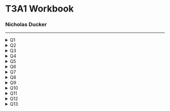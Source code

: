# T3A1 Workbook
### Nicholas Ducker

***


<details>
<summary>Q1</summary>
<br>

  #### Provide an overview and description of a standard source control process for a large project

  Managing a the code of a large scale project is in itself quite a challenging task. Having multiple developers work simultaneously on a code base will inevitably lead to bugs unless each developer explicitly knows what the other developers are doing and how they're doing it. 

  This is where source control steps in. The goal is twofold. Source/version control systems are geared to maintain the integrity of the "Trunk" copy of the project, whilst allowing developers to easily make controlled, reversible, logged changes to the trunk through a variety of different ways.

  For this question, I will describe the Gitflow workflow, which uses Git as its source control system and the Gitflow "wrapper" around the regular Git CLI.
  
  The Gitflow workflow is a great fit for a large project with many developers, as it adds another layer of structure around the "Feature Branching" workflow. In a common feature branching workflow, developers will generally "branch" a copy of the trunk repo onto their machine and work on a new feature. When the new feature is implemented and tested on this branch, the developer then merges is back into the trunk and resolves any conflicts.


  Gitflow breaks these branches up into 5 different types:

  *  Trunk: The stable, released version of the software. There is only one Trunk. Only Hotfix and Develop branches can be branched off this.
  *  Develop: A copy of the Trunk branch. This branch is used to create and integrate Feature branches.
  *  Hotfix: This is the only kind of branch that can be branched off the master more than once. It serves to fix bugs in the current release of the Trunk branch. Any changes here are also pushed into the develop branch.
  *  Feature: The feature branch is branched directly off the Develop branch and is used to add new features to the Develop branch.
  *  Release: The release branch is branched off the Develop branch. Any bug fixes needed are done on this branch before its pushed to the Trunk for release. Any changes here are also merged into the Develop branch.

To further explain this workflow, I've included an diagram below.

![Gitflow workflow diagram](imgs/20180412-git-flow.png)

In the above diagram, we have a stable v1.0 release of the Trunk (or Master) branch. 

A develop branch is created as a direct copy of the current release of the Trunk branch.

Just below the Trunk a Hotfix branch has been created to fix a bug in the existing production software. When this is completed, it is merged back into the Trunk and the production software is re-released and updated at v1.1. This Hotfix is also merged into the Develop branch and should also be merged into any existing feature branches (this is not illustrated on the diagram). Hotfix branches that are completed are deleted.

A Feature branch has also been created off of the Develop branch and is being worked on. When this is complete and has been tested, it is integrated back into the Develop branch. At this stage, the Develop branch is ready for a release, so a Release branch is created. Feature branches that have been completed are deleted.

The Release branch is independently tested for bugs. Any bug fixes on this branch are merged with the Develop and Feature branches. Once the Release is ready, it is merged into the Trunk branch as the next release, in this case v1.2. It is also finally merged back into the Develop branch and deleted. 

Using this approach to software development. A large project can have multiple teams working independently on many parts of the code base with less risk of conflicts emerging or the code base becoming unstable. 

  <details>
  <summary>Resources</summary>
  <br>

    * https://www.atlassian.com/git/tutorials/comparing-workflows
    * https://www.atlassian.com/git/tutorials/comparing-workflows/gitflow-workflow
    * https://www.youtube.com/watch?reload=9&v=1SXpE08hvGs
    * https://www.campingcoder.com/2018/04/how-to-use-git-flow/
    
  </details>
   
</details>



<details>
<summary>Q2</summary>
<br>

  #### What are the most important aspects of quality software?

  Reliability: Software should reliably give consistently correct output under any condition. Errors that occur in the software have been planned for and are handled. Users should not wonder whether the program is functioning correctly.

  Maintainability: Software should be created and updated in a way that it is easy to maintain. The code base should be written in such a way that it is relatively easy to add new features or tweak existing ones. The maintenance and modification of the program should be thought of in advance and no two elements should be so tightly tied together than one exclusively relies on the other. Points for future new features should be considered from the outset. 

  Usability: The core functionality of the software should be obvious and easy to use. Common use cases should be catered for and made intuitive for users. The software shouldn't need a lot of configuration or intricate setup from the user. Navigation should be obvious and simple. A common design theme should be used throughout the software. 

  Testability: The core functionality of the software should be testable and the results verifiable. The production software will have its own automated testing suite. The tests for the software should be simple, easy to understand and specific. All business use cases should be tested for thoroughly before release. 

  Portability: The software should be flexible in its operating environment. It shouldn't be dependant on a specific operating system or the environment in which it is deployed. The software should be useful across other projects. It shouldn't require lengthy installation processes.

  Efficiency: The software should use the least amount of resources possible to give the desired outputs. This includes CPU usage, the actual power drawn to run the software, external calls to API's and internal calls to a database. It should also be memory efficient and use as little space as possible.

  Security: The software should handle and maintain the integrity of sensitive data in a way that takes into account the sensitivity of that data. The software should manage degrees of accessibility to this information. The software should be able to trace accountability of data access and submission. The software should also track events in relating to security.

  <details>
  <summary>Resources</summary>
  <br>

    *  https://www.silasreinagel.com/blog/2016/11/15/the-seven-aspects-of-software-quality/
    *  http://www.chappellassoc.com/writing/white_papers/The_Three_Aspects_of_Software_Quality_v1.0-Chappell.pdf
    *  https://www.softwaretestinghelp.com/what-are-the-quality-attributes/
    *  https://iso25000.com/index.php/en/iso-25000-standards/iso-25010?limit=3&limitstart=0
    
  </details>
   
</details>



<details>
<summary>Q3</summary>
<br>

  #### Outline a standard high level structure for a MERN stack application and explain the components

  The MERN stack is a term used to describe four different Javascript frameworks. These frameworks in order are Mongo, Express, React and Node. Developers can pull these four frameworks together to look after different "layers" of a web application, giving each layer a fully fledged framework to work off of. This gives developers quite a substantial level of flexibility in how they choose to design their application, and how much data and logic is handled by each technology, and therefore, each layer. 

  ![Mern stack diagram](imgs/mern.png)

  Mongo: MongoDB is a NoSQL database that stores what Mongo call "Documents", which have a similar format to JSON files. The power of Mongo lies in that it gives developers a lot of flexibility in how they choose to store data akin to what they would find in a JSON file. Mongo interacts with the Express backend framework and acts as the database for the entire application. Express can make calls to MongoDB in order to extract and store needed data.

  Express: Express is a web server framework that is based in Node, which is also another backend framework. It is essentially a framework within a framework. Express allows developers to create flexible, un-opinionated web servers that can flexibly interact with many different technologies. Express is essentially plumbed to provide React with the correct data through routing and calls the the MongoDB database. 

  React: React is a front end framework that allows easy "rendering" of HTML based on a framework handled "state". The implementation of this technology makes it easy to create and maintain a "state", that can be passed from Express via its routing and calls to MongoDB. React also allows for easy creation of dynamic webpages, cutting down the amount of calls that need to be made to the Express server. 

  Node: Node is a server side, lightweight JS environment that allows code to be executed outside of the browser. Express is built and executed within Node, so essentially a web server that is running Node.js is also then running Express through Node. 

  <details>
  <summary>Resources</summary>
  <br>

  * https://www.mongodb.com/mern-stack

    
    
  </details>
   
</details>



<details>
<summary>Q4</summary>
<br>

  #### A team is about to engage in a project, developing a website for a small business. What knowledge and skills would they need in order to develop the project?

  Agile: Using the Agile approach to developing a project, a team can quickly and effectively tackle each stage in of the project in planning phases and sprints, rather than using older, waterfall style methodologies. This allows the team to also effectively communicate throughout the project.

  Planning: A good understanding of a planning approach to use at the start of the project, as well as during the project is integral to developing a project. Using some kind of structure to conceptualise then plan the broad strokes of the project, such as user stories, can help get the idea started. Translating this into an actionable Trello board can help keep the team on task and up to date with the progress of the project as a whole. This also keeps the workload "manageable" as it splits the work into more managable chunks. 

  Communication: Creating a framework around communication between developers and/or teams of developers is integral. This is somewhat addressed by using a methodology like agile to develop. However, conceptually agreeing with that approach to communication is important. Teams should be able to look at communication as a part of their development process and make critical decisions about their approach. 

  Front end: Skills in developing an intuitive and lightweight front end is intrinsic to creating an effective business website. This requires skills in UI and UX design and being able to bring these two visions together to create an excellent front end. The front end should also interact with the back end in an efficient way, passing data only when needed and eager loading what is likely to be used.

  Back end: Developing a effective and relatively lightweight back end is beneficial to all applications. Being intentional around the usage of Express, as it is such an un-opinionated framework. While the flexibility here is a blessing, it is also a curse. Teams can design a functional back end early on in the project, but without proper planning can find themselves consistently finding "workarounds" for new features (or even planned features). Being able to have a long term vision and putting in the foundations for this vision from the outset should be a focus.

  Testing: Thinking about testing from the beginning of the project will allow the team to create a more fleshed out road map for development of the project. Not only that, but they can also test each feature as they go, allowing refinement and tweaking of parts of the project according to shifting needs and vision, without compromising the entire project. Skills in Test Driven Development help create a more robust, functional application from the outset, rather than trying to catch all the bugs towards the end of the project. 

  Deployment: Deployment vision is important to a development of an application. This includes thinking about how much use the application will get, how data intensive it is, what the budget is and designing to this. It also includes thinking about how the application can be scaled, in both directions, in the future. Is the application elastic enough that it can be added to or taken from easily, or does this require a full redesign?

  <details>
  <summary>Resources</summary>
  <br>

    
    
  </details>
   
</details>



<details>
<summary>Q5</summary>
<br>

  #### With reference to one of your own projects, discuss what knowledge or skills were required to complete your project, and to overcome challenges

  Caculocation was a project done for one of the Coder Academy hack-a-thon challenges. It was completed with the help of one other colleague. We only had a three day period in order to take this project from planning to completion, which changed the way we approached the project.

  Planning: As we were operating on such a restricted timeline, we used our knowledge of Trello and splitting projects up into managable chunks from the outset. This looked like drafting our ideas on paper and then essentially breaking them up on Trello as best we could. As the project progressed, we would essentially check in with each other and Trello in order to get a good mental idea of what we needed to be doing each part of each day. 

  Workload management: We used a mixture of Trello and communication to decide the workloads we were both going to take on. For Caculocation, we needed to plumb in a front end mapping API that would interact with the data that Express would pull from Mongo. While this ultimate took less lines of code than the express server itself, we decided that one person would do the "known" coding of creating an Express back end, while the other would try to work out how the mapping API worked and how to the format of the data should look like coming from the back end. This was done in accessory to creating an intuitive, light weight front end.

  API considerations: As a team we had to decide which API we were going to use for mapping, which meant sifting through and somewhat testing API's we thought would work well with our application. Being able to decipher API's and figure out relatively quickly whether we thought they would be good for our purposes was something that drew on all of the skills we had learnt up to that point. I found it actually quite engaging to try and decipher an API in a short amount of time! Taking this to the next level and synthesizing the docs data into a working API on our application was the next level to this process and was equally engaging. 

  UX design: Having a good handle on how the application flowed and its ease of use was also another part of the project that required some forethought and planning. We actually got a bit caught out by this at the end somewhat, as the focus early in the project was simply to make it functional, an MVP. However, I tried to put some though into the UX flow while I was designing the front end from the outset. As the project matured and we got into the final stages, we focused in on the UX to try and deliver a simple, yet polished, application. 

  <details>
  <summary>Resources</summary>
  <br>

    
    
  </details>
   
</details>



<details>
<summary>Q6</summary>
<br>

  #### With reference to one of your own projects, evaluate how effective your knowledge and skills were for this project, and suggest changes or improvements for future projects of a similar nature

  This is written in regards to Caculocation, which is described in the previous question also. 

  More time for UX/UI: Being more intentional about the UI/UX we were going for would have given us a better idea of time we needed to spend on the project, as well as what kind of application we were aiming for. I think we focused in on the MVP features a little too much and forgot to also think about the MVP UI/UX. For a web based application, I think the UI/UX for the core features should be a part of the MVP, as no one will want to interact with even the most functional and effective application if UI and UX has not been taken into consideration. 

  Better planning around time frames: I think this comes with experience, but being able to predict time frames for certain steps/stages of the project is something to work on. With a better sense of what kind of work is needed for certain stage, you're able to know what you'll be able to achieve in a certain time frame. It also gives more structure around communication and checking in at certain times. With this project, I think we aimed somewhat low, as there were some unknowns in the picture, but certainly learnt a lot around this. 

  Research before planning phase: This ties into the above point. Doing research with API's, experimenting with building Express Servers from scratch and thinking about MongoDB schemas before the actual project, or as part of the research before the planning of the project can save time and energy. Essentially this time and energy is being put in anyway, just earlier, but it allows us to get a better understanding of a technology/API from a zoomed out perspective, before we hone in and decide this is what we're going to use in this particular way.

  More thought around how to couple a back and front end: A roadblock to this project was not understanding exactly how the mapping API functioned when we started the project, which ties back to the above point also. Looking back, I now know that most mapping API's require a lat/long in order to map a point and can return lat/longs from the actual map. Even this small bit of knowledge would have changed the way I initially approached planning how to connect back and front end. Being quite intentional about this in the future allows early planning and implementation around the predicted model. It also would allow for easier testing from the outset. In fact, testing probably would force this process a bit more, as you would have to think about what is moving between the front and the back end before writing any code whatsoever. 

  <details>
  <summary>Resources</summary>
  <br>

    
    
  </details>
   
</details>



<details>
<summary>Q7</summary>
<br>

  #### Explain control flow, using an example from the JavaScript programming language

  Control flow is the order in which a language will run statements in a file of code. Generally speaking, a computer will run code, line by line, executing each command/statement as it comes along it. Control flow allows programmers to influence what is executed depending on conditional statements. This conceptually can be boiled down to if x, then do y. Javascript gives programmers a few different options in control flow.

  ```
  // The if statement is one of the most basic control flow expressions available
  // if the conditional evaluates to true, the code inside the block will run. 
  // Optionally, an else if statement can be used to check another conditional. 
  // Lastly, an else statement can be added that will run if all conditionals resolve to false.

  if (conditional == true) {
    functionOne()
  } else if (otherConditional == true) {
    functionTwo()
  } else {
    functionThree()
  }

  // A switch statement can check a conditional against many "cases". If the conditional evaluates true to a case, then that block of code is run.
  // As this switch statement is not returning anything and is working on side effects, we must use a break statement to exit the switch once a case is matched.

  switch(number) {
    case 1:
      console.log('numero uno');
      break;
    case 2:
      console.log('one more than one');
      break;
  }

  // While loops will continue to run while the conditional passed to them is evaluated as true. It will run the code block, check the conditional and then run until the conditional returns false.

  let running = true
  let number = 0

  while(running) {
    number++
    running = (number === 5) ? false : true
  }
  ```

  There are several other loop options in JS, including do while, for, for of, for await of and for in, which all work off the same basic principle of checking some conditional that will break the loop.

  <details>
  <summary>Resources</summary>
  <br>
  *  https://developer.mozilla.org/en-US/docs/Glossary/Control_flow
  *  https://exploringjs.com/impatient-js/ch_control-flow.html
    
    
  </details>
   
</details>



<details>
<summary>Q8</summary>
<br>

  #### Explain type coercion, using examples from the JavaScript programming language

  Type coercion is the implicit conversion of a value from one data type to another. For example, changing the string '1' to the integer 1 would be an example of Type coercion or type conversion. What separates conversion from coercion is that when we type convert, we are explicit in what kind of data type we want the compiler to read. Type coercion leaves this decision up to the compiler depending on the input.

  ```
  // two examples of type coercion

  // Here, the compiler coerces the second variable, val2, into a string when added to val1
  const val1 = "3"
  const val2 = 4
  const result = val1 + val2

  console.log(result) // '34'

  //If we use the minus operator, then the compiler will try to coerce the string into an integer
  const val1 = "3"
  const val2 = 4
  const result = val1 + val2

  console.log(result) // -1
  ``` 

  // Type conversion is when we are explicit in how we want the compiler to convert a value.
  // In this example, we tell the computer we wish val1 to be coverted to a number before addition

  const val1 = "3"
  const val2 = 4
  const result = Number(val1) + val2

  console.log(result) // 7

  <details>
  <summary>Resources</summary>
  <br>
  https://developer.mozilla.org/en-US/docs/Glossary/Type_coercion
    
    
  </details>
   
</details>



<details>
<summary>Q9</summary>
<br>

  #### Explain data types, using examples from the JavaScript programming language

  Data types are, simply put, the different types of data a programming language can manipulate. Many of these types are common across most languages, but the way an language interacts with a data type can differ. JS recognizes six different data types:

  *  undefined
  *  Boolean
  *  Number
  *  String
  *  BigInt
  *  Symbol

```
  // Undefined is the data type of a variable that has not had anything assigned to it yet. JS first creates its variables, then assigns them a value if one has been provided. Until this is done, a variable will return undefined

  let var1
  console.log(var1) // => undefined

  // A Boolean is a simple true, or false, that will be evaluated as such by the compiler.

  let num = 4
  let isItFive = (num === 5)
  console.log(typeof isItFive) // => boolean

  // A number is any number that falls within -(2 ** 53 − 1) and 2 ** 53 − 1. This is inclusive of floats also, which can be differentiated in other programming languages. Numbers larger or smaller than these maximums are unsafe. BigInts should be used instead outside of these ranges. A BigInt can be defined by using an n at the end of a number

  let smallNum = 10
  let bigNum = 10n

  console.log(typeof smallNum) // => number
  console.log(typeof bigNum) // => bigint

  // A string is essentially a collection of elements that take up space in somewhat of an array. Each character has its own positions, starting from index 0. 

  let greeting = "Hello there"

  console.log(typeof greeting) // => string
  console.log(greeting[1]) // => 'e'

```

  <details>
  <summary>Resources</summary>
  <br>
  https://developer.mozilla.org/en-US/docs/Web/JavaScript/Data_structures
    
    
  </details>
   
</details>



<details>
<summary>Q10</summary>
<br>

  #### Explain how arrays can be manipulated in JavaScript, using examples from the JavaScript programming language

  Arrays allow programmers to store a group of different data types into one single variable that can be operated on and manipulated. Generally there is some reason or commonality to the data that is stored. Programmers can add and remove items to the array, as well as iterate over that array in different ways, or pull single elements from the array. Below are some common manipulations of an array

  ```
    // Here we define an array of 4 elements, each element being a number from 1 to 4
    let array = [1,2,3,4]

    // We can call back a specific element in the array by asking for its index
    console.log(array[1]) // => 2

    // We can add an item to the end or start of an array by using push or unshift respectively
    array.push('five')
    array.unshift('zero')

    console.log(array) // => ['zero', 1, 2, 3, 4,'five']

    // We can also remove the first element from the start or the end using shift and pop respectively
    array.shift()
    array.pop()

    console.log(array) // => [1,2,3,4]

    // We can loop through the elements in an array and execute a code block for each element using for each

    let elementCount = 0
    array.forEach((element) => {
      elementCount += element
    })

    console.log(elementCount) // => 10

    // We can use map to return an array of elements that have had some work done to each element

    let newArray = array.map((element) => {
      return element * 2
    })

    console.log(newArray) // => [2, 4, 6, 8]

    // We can use filter to return a list of elements that evaluate true according to a provided conditional

    let selection = array.filter((element) => {
      return element >= 3
    })

    console.log(selection) // => [3, 4]

    // We can remove items from an array using splice
    let removed = array.splice(1,2) // Here we remove two numbers from the array, starting from index 1. The removed elements are returned

    console.log(removed) // => [2,3]
    console.log(array) // => [1,4]
  ```

  <details>
  <summary>Resources</summary>
  <br>
  https://developer.mozilla.org/en-US/docs/Web/JavaScript/Reference/Global_Objects/Array
    
    
  </details>
   
</details>



<details>
<summary>Q11</summary>
<br>

  #### Explain how objects can be manipulated in JavaScript, using examples from the JavaScript programming language

  Objects are also data structures like arrays, but instead use a "key value" pair in order to call back data. When an object is created, it will be created with keys that will return both a wide range of data types and structures

  ```
    // Creating an object is as simple as writing an expression using the correct object syntax

    let obj = {
      firstKey: "I'm a string",
      secondKey: 232,
      thirdKey: ["what","am","I"]
      fourthKey: {
        more: "secrets"
      }
    }

    //Common ways of interacting with JS objects is simply calling back data using the correct keys

    console.log(obj.firstKey) // => "I'm a string"

    // As we can see above, we can store both arrays and objects within an object

    console.log(obj.thirdKey[2]) // => "I"
    console.log(obj.fourthKey.more) // => "secrets"

    // We can also easily change the value of an objects key
    const oldValue = obj.secondKey
    obj.secondKey = 5000
    console.log(`before: ${oldValue}, after: ${obj.secondKey}) // => "before: 232, after: 5000"

    // Objects are generally used as storage containers for data types that we do further work on once we've returned them. However, there are a few inbuilt methods in JS that help us manipulate objects further.

    // The for-in loop will loop over each key of an object. This gives programmers a lot of flexibility in working through and entire object data set

    for (const property in obj) {
      console.log(obj[property])
    }

    // => "I'm a string"
    // => 232
    // => ["what","am","i"]
    // => { more: "secrets" }

    // the .keys() and .values() functions are also useful, returning an array of the object keys and values respectively.
  ```

  <details>
  <summary>Resources</summary>
  <br>
  https://developer.mozilla.org/en-US/docs/Web/JavaScript/Reference/Global_Objects/Object
    
    
  </details>
   
</details>



<details>
<summary>Q12</summary>
<br>

  #### Explain how JSON can be manipulated in JavaScript, using examples from the JavaScript programming language

  JSON objects are used to store large amounts of data in a relatively easy to read and interact with format. While JSON files look a lot like a JS object, they are different. A JSON file must be parsed into a JS object before it can be interacted with, and a JS object must be stringified into a JSON file.

  ```
  // Here we have a simple JS object
    const browserInfo = {
     browsers: {
       firefox: {
         name: "Firefox",
         pref_url: "about:config",
         releases: {
           1: {
             release_date: 2004-11-09,
             status: "retired",
             engine: "Gecko",
             engine_version: 1.7
           }
         }
       }
     }
   }

  // If we stringify the object, we'll get almost the same result, but with some JSON differences. All keys and values in a JSON file must be double quoted

  return JSON.stringify(browserInfo)

  =>{
  =>  "browsers": {
  =>    "firefox": {
  =>      "name": "Firefox",
  =>      "pref_url": "about:config",
  =>      "releases": {
  =>        "1": {
  =>          "release_date": "2004-11-09",
  =>          "status": "retired",
  =>          "engine": "Gecko",
  =>          "engine_version": "1.7"
  =>        }
  =>      }
  =>    }
  =>  }
  =>}
  ```

  <details>
  <summary>Resources</summary>
  <br>
  https://developer.mozilla.org/en-US/docs/Web/JavaScript/Reference/Global_Objects/JSON
    
    
  </details>
   
</details>



<details>
<summary>Q13</summary>
<br>

  #### For the code snippet provided below, write comments for each line of code to explain its functionality. In your comments you must demonstrates your ability to recognise and identify functions, ranges and classes

  ```
  class Car {
    constructor(brand) {
        this.carname = brand;
      }
      present() {
        return 'I have a ' + this.carname;
      }
    }

    class Model extends Car {
      constructor(brand, mod) {
        super(brand);
      this.model = mod;
    }
      show() {
        return this.present() + ', it was made in ' + this.model;
      }
    }

    let makes = ["Ford", "Holden", "Toyota"]
    let models = Array.from(new Array(40), (x,i) => i + 1980)

    function randomIntFromInterval(min,max) { // min and max included
      return Math.floor(Math.random()*(max-min+1)+min);
    }

    for (model of models) {

    make = makes[randomIntFromInterval(0,makes.length-1)]
    model = models[randomIntFromInterval(0,makes.length-1)]
       
    mycar = new Model(make, model);
    console.log(mycar.show())
  }



  ```

  <details>
  <summary>Resources</summary>
  <br>

    
    
  </details>
   
</details>
